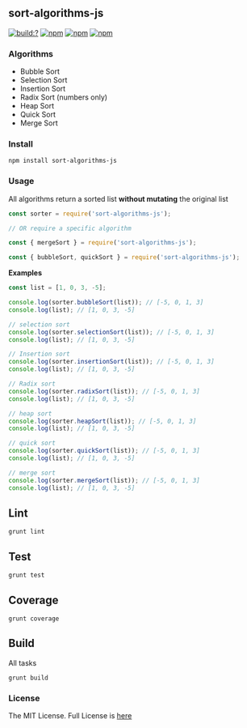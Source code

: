 ## sort-algorithms-js
[![build:?](https://travis-ci.org/eyas-ranjous/sort-algorithms-js.svg?branch=master)](https://travis-ci.org/eyas-ranjous/sort-algorithms-js) [![npm](https://img.shields.io/npm/dm/sort-algorithms-js.svg)](https://www.npmjs.com/package/sort-algorithms-js) [![npm](https://img.shields.io/npm/v/sort-algorithms-js.svg)](https://www.npmjs.com/package/sort-algorithms-js) [![npm](https://img.shields.io/badge/node-%3E=%206.0-blue.svg)](https://www.npmjs.com/package/sort-algorithms-js) 

### Algorithms
- Bubble Sort
- Selection Sort
- Insertion Sort
- Radix Sort (numbers only)
- Heap Sort
- Quick Sort
- Merge Sort

### Install
```
npm install sort-algorithms-js
```

### Usage
All algorithms return a sorted list **without mutating** the original list
```js
const sorter = require('sort-algorithms-js');

// OR require a specific algorithm

const { mergeSort } = require('sort-algorithms-js');

const { bubbleSort, quickSort } = require('sort-algorithms-js');
```

**Examples**

```js
const list = [1, 0, 3, -5];

console.log(sorter.bubbleSort(list)); // [-5, 0, 1, 3]
console.log(list); // [1, 0, 3, -5]

// selection sort
console.log(sorter.selectionSort(list)); // [-5, 0, 1, 3]
console.log(list); // [1, 0, 3, -5]

// Insertion sort
console.log(sorter.insertionSort(list)); // [-5, 0, 1, 3]
console.log(list); // [1, 0, 3, -5]

// Radix sort
console.log(sorter.radixSort(list)); // [-5, 0, 1, 3]
console.log(list); // [1, 0, 3, -5]

// heap sort
console.log(sorter.heapSort(list)); // [-5, 0, 1, 3]
console.log(list); // [1, 0, 3, -5]

// quick sort
console.log(sorter.quickSort(list)); // [-5, 0, 1, 3]
console.log(list); // [1, 0, 3, -5]

// merge sort
console.log(sorter.mergeSort(list)); // [-5, 0, 1, 3]
console.log(list); // [1, 0, 3, -5]
```

## Lint
```
grunt lint
```

## Test
```
grunt test
```

## Coverage
```
grunt coverage
```

## Build
All tasks
```
grunt build
```

### License
The MIT License. Full License is [here](https://github.com/eyas-ranjous/sort-algorithms-js/blob/master/LICENSE)